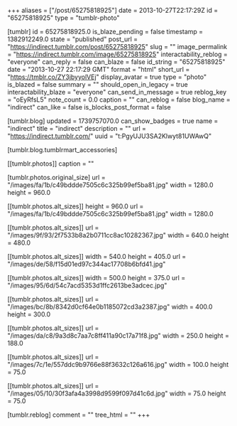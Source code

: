 +++
aliases = ["/post/65275818925"]
date = 2013-10-27T22:17:29Z
id = "65275818925"
type = "tumblr-photo"

[tumblr]
id = 65275818925.0
is_blaze_pending = false
timestamp = 1382912249.0
state = "published"
post_url = "https://indirect.tumblr.com/post/65275818925"
slug = ""
image_permalink = "https://indirect.tumblr.com/image/65275818925"
interactability_reblog = "everyone"
can_reply = false
can_blaze = false
id_string = "65275818925"
date = "2013-10-27 22:17:29 GMT"
format = "html"
short_url = "https://tmblr.co/ZY3jbyyolVEj"
display_avatar = true
type = "photo"
is_blazed = false
summary = ""
should_open_in_legacy = true
interactability_blaze = "everyone"
can_send_in_message = true
reblog_key = "oEyRfsL5"
note_count = 0.0
caption = ""
can_reblog = false
blog_name = "indirect"
can_like = false
is_blocks_post_format = false

[tumblr.blog]
updated = 1739757070.0
can_show_badges = true
name = "indirect"
title = "indirect"
description = ""
url = "https://indirect.tumblr.com/"
uuid = "t:PgyUJU3SA2Klwyt81UWAwQ"

[tumblr.blog.tumblrmart_accessories]

[[tumblr.photos]]
caption = ""

[tumblr.photos.original_size]
url = "/images/fa/1b/c49bddde7505c6c325b99ef5ba81.jpg"
width = 1280.0
height = 960.0

[[tumblr.photos.alt_sizes]]
height = 960.0
url = "/images/fa/1b/c49bddde7505c6c325b99ef5ba81.jpg"
width = 1280.0

[[tumblr.photos.alt_sizes]]
url = "/images/9f/93/2f7533b8a2b0711cc8ac10282367.jpg"
width = 640.0
height = 480.0

[[tumblr.photos.alt_sizes]]
width = 540.0
height = 405.0
url = "/images/de/58/f15d01ed97c344ac17708b6bfd41.jpg"

[[tumblr.photos.alt_sizes]]
width = 500.0
height = 375.0
url = "/images/95/6d/54c7acd5353d1ffc2613be3adcec.jpg"

[[tumblr.photos.alt_sizes]]
url = "/images/bc/8b/8342d0cf64e0b1185072cd3a2387.jpg"
width = 400.0
height = 300.0

[[tumblr.photos.alt_sizes]]
url = "/images/da/c8/9a3d8c7aa7c8ff411a90c17a71f8.jpg"
width = 250.0
height = 188.0

[[tumblr.photos.alt_sizes]]
url = "/images/7c/1e/557ddc9b9766e88f3632c126a616.jpg"
width = 100.0
height = 75.0

[[tumblr.photos.alt_sizes]]
url = "/images/05/10/30f3afa4a3998d9599f097d41c6d.jpg"
width = 75.0
height = 75.0

[tumblr.reblog]
comment = ""
tree_html = ""
+++
